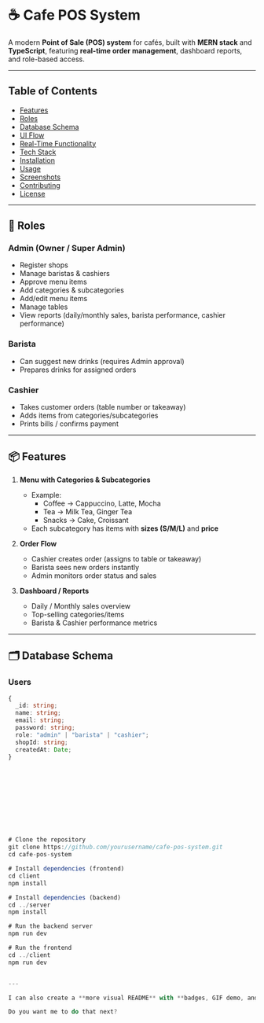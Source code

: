 # ☕ Cafe POS System

A modern **Point of Sale (POS) system** for cafés, built with **MERN stack** and **TypeScript**, featuring **real-time order management**, dashboard reports, and role-based access.

---

## Table of Contents

- [Features](#features)
- [Roles](#roles)
- [Database Schema](#database-schema)
- [UI Flow](#ui-flow)
- [Real-Time Functionality](#real-time-functionality)
- [Tech Stack](#tech-stack)
- [Installation](#installation)
- [Usage](#usage)
- [Screenshots](#screenshots)
- [Contributing](#contributing)
- [License](#license)

---

## 👥 Roles

### Admin (Owner / Super Admin)
- Register shops
- Manage baristas & cashiers
- Approve menu items
- Add categories & subcategories
- Add/edit menu items
- Manage tables
- View reports (daily/monthly sales, barista performance, cashier performance)

### Barista
- Can suggest new drinks (requires Admin approval)
- Prepares drinks for assigned orders

### Cashier
- Takes customer orders (table number or takeaway)
- Adds items from categories/subcategories
- Prints bills / confirms payment

---

## 📦 Features

1. **Menu with Categories & Subcategories**
   - Example:
     - Coffee → Cappuccino, Latte, Mocha
     - Tea → Milk Tea, Ginger Tea
     - Snacks → Cake, Croissant
   - Each subcategory has items with **sizes (S/M/L)** and **price**

2. **Order Flow**
   - Cashier creates order (assigns to table or takeaway)
   - Barista sees new orders instantly
   - Admin monitors order status and sales

3. **Dashboard / Reports**
   - Daily / Monthly sales overview
   - Top-selling categories/items
   - Barista & Cashier performance metrics

---

## 🗂️ Database Schema

### Users

```ts
{
  _id: string;
  name: string;
  email: string;
  password: string;
  role: "admin" | "barista" | "cashier";
  shopId: string;
  createdAt: Date;
}











# Clone the repository
git clone https://github.com/yourusername/cafe-pos-system.git
cd cafe-pos-system

# Install dependencies (frontend)
cd client
npm install

# Install dependencies (backend)
cd ../server
npm install

# Run the backend server
npm run dev

# Run the frontend
cd ../client
npm run dev


---

I can also create a **more visual README** with **badges, GIF demo, and folder structure** to make it look professional for GitHub.  

Do you want me to do that next?
